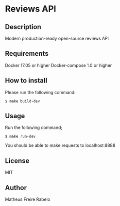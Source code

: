 # Reviews API

## Description
Modern production-ready open-source reviews API

## Requirements
Docker 17.05 or higher
Docker-compose 1.0 or higher

## How to install
Please run the following command:
```
$ make build-dev
```

## Usage
Run the following command;
```
$ make run-dev
```

You should be able to make requests to localhost:8888

## License
MIT

## Author
Matheus Freire Rabelo
